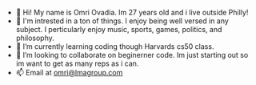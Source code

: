 - 👋 Hi! My name is Omri Ovadia. Im 27 years old and i live outside Philly!
- 👀 I'm intrested in a ton of things. I enjoy being well versed in any subject. I perticularly enjoy music, sports, games, politics, and philosophy.
- 🌱 I’m currently learning coding though Harvards cs50 class.
- 💞️ I’m looking to collaborate on beginerner code. Im just starting out so im want to get as many reps as i can.
- 📫 Email at omri@lmagroup.com 

<!---
omriao/omriao is a ✨ special ✨ repository because its `README.md` (this file) appears on your GitHub profile.
You can click the Preview link to take a look at your changes.
--->

